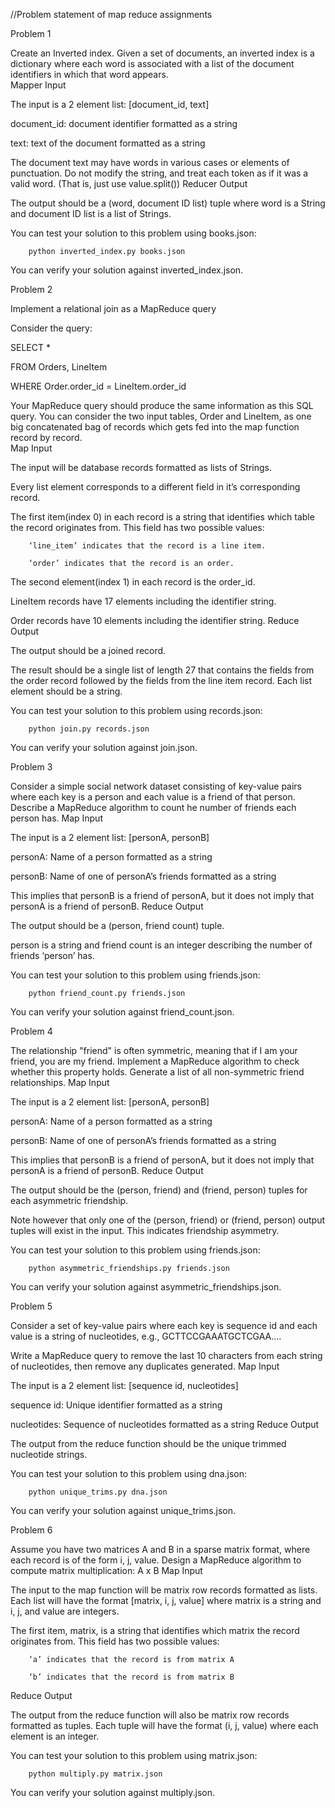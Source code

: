 //Problem statement of map reduce assignments

Problem 1

Create an Inverted index. Given a set of documents, an inverted index is a dictionary where each word is associated with a list of the document identifiers in which that word appears.  
Mapper Input

The input is a 2 element list: [document_id, text]

document_id: document identifier formatted as a string

text: text of the document formatted as a string

The document text may have words in various cases or elements of punctuation. Do not modify the string, and treat each token as if it was a valid word. (That is, just use value.split())
Reducer Output

The output should be a (word, document ID list) tuple where word is a String and document ID list is a list of Strings.

You can test your solution to this problem using books.json:

        python inverted_index.py books.json

You can verify your solution against inverted_index.json.

Problem 2

Implement a relational join as a MapReduce query

Consider the query:

SELECT *

FROM Orders, LineItem

WHERE Order.order_id = LineItem.order_id

Your MapReduce query should produce the same information as this SQL query.  You can consider the two input tables, Order and LineItem, as one big concatenated bag of records which gets fed into the map function record by record.                                                
Map Input

The input will be database records formatted as lists of Strings.

Every list element corresponds to a different field in it’s corresponding record.

The first item(index 0) in each record is a string that identifies which table the record originates from. This field has two possible values:

        ‘line_item’ indicates that the record is a line item.

        ‘order’ indicates that the record is an order.

The second element(index 1) in each record is the order_id.

LineItem records have 17 elements including the identifier string.

Order records have 10 elements including the identifier string.
Reduce Output

The output should be a joined record.

The result should be a single list of length 27 that contains the fields from the order record followed by the fields from the line item record. Each list element should be a string.

You can test your solution to this problem using records.json:

        python join.py records.json

You can verify your solution against join.json.

Problem 3

Consider a simple social network dataset consisting of key-value pairs where each key is a person and each value is a friend of that person. Describe a MapReduce algorithm to count he number of friends each person has.
Map Input

The input is a 2 element list: [personA, personB]

personA: Name of a person formatted as a string

personB: Name of one of personA’s friends formatted as a string

This implies that personB is a friend of personA, but it does not imply that personA is a friend of personB.
Reduce Output

The output should be a (person,  friend count) tuple.

person is a string and friend count is an integer describing the number of friends ‘person’ has.

You can test your solution to this problem using friends.json:

        python friend_count.py friends.json

You can verify your solution against friend_count.json.

Problem 4

The relationship "friend" is often symmetric, meaning that if I am your friend, you are my friend. Implement a MapReduce algorithm to check whether this property holds. Generate a list of all non-symmetric friend relationships.
Map Input

The input is a 2 element list: [personA, personB]

personA: Name of a person formatted as a string

personB: Name of one of personA’s friends formatted as a string

This implies that personB is a friend of personA, but it does not imply that personA is a friend of personB.
Reduce Output

The output should be the (person, friend) and (friend, person) tuples for each asymmetric friendship.

Note however that only one of the (person, friend) or (friend, person) output tuples will exist in the input. This indicates friendship asymmetry.

You can test your solution to this problem using friends.json:

        python asymmetric_friendships.py friends.json

You can verify your solution against asymmetric_friendships.json.

Problem 5

Consider a set of key-value pairs where each key is sequence id and each value is a string of nucleotides, e.g., GCTTCCGAAATGCTCGAA....

Write a MapReduce query to remove the last 10 characters from each string of nucleotides, then remove any duplicates generated.
Map Input

The input is a 2 element list: [sequence id, nucleotides]

sequence id: Unique identifier formatted as a string

nucleotides: Sequence of nucleotides formatted as a string
Reduce Output

The output from the reduce function should be the unique trimmed nucleotide strings.

You can test your solution to this problem using dna.json:

        python unique_trims.py dna.json

You can verify your solution against unique_trims.json.

Problem 6

Assume you have two matrices A and B in a sparse matrix format, where each record is of the form i, j, value.  Design a MapReduce algorithm to compute matrix multiplication: A x B
Map Input

The input to the map function will be matrix row records formatted as lists. Each list will have the format [matrix, i, j, value] where matrix is a string and i, j, and value are integers.

The first item, matrix, is a string that identifies which matrix the record originates from. This field has two possible values:

        ‘a’ indicates that the record is from matrix A

        ‘b’ indicates that the record is from matrix B

Reduce Output

The output from the reduce function will also be matrix row records formatted as tuples. Each tuple will have the format (i, j, value) where each element is an integer.

You can test your solution to this problem using matrix.json:

        python multiply.py matrix.json

You can verify your solution against multiply.json.

